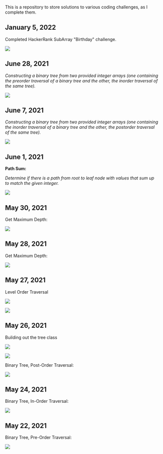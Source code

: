 ﻿This is a repository to store solutions to various coding challenges, as I complete them. 

## January 5, 2022

<p>Completed HackerRank SubArray "Birthday" challenge.</p>
<p><img src="https://pbs.twimg.com/media/FIW96T4VEAEne8c?format=jpg&name=small" /></p>


## June 28, 2021


<p><i>Constructing a binary tree from two provided integer arrays (one containing the preorder traversal of a binary tree and the other, the inorder traversal of the same tree).</i></p>

<p><img src="https://raw.githubusercontent.com/sbogucki12/AlgosAndDataStructures/main/readmeImages/bst_fromInorderPreorder.jpg" /></p>


## June 7, 2021


<p><i>Constructing a binary tree from two provided integer arrays (one containing the inorder traversal of a binary tree and the other, the postorder traversal of the same tree).</i></p>

<p><img src="https://raw.githubusercontent.com/sbogucki12/AlgosAndDataStructures/main/readmeImages/constructTree.jpg" /></p>



## June 1, 2021

<p><b>Path Sum:</b></p>

<p><i>Determine if there is a path from root to leaf node with values that sum up to match the given integer.</i></p>

<p><img src="https://raw.githubusercontent.com/sbogucki12/AlgosAndDataStructures/main/readmeImages/pathSum.PNG" /></p>



## May 30, 2021

<p>Get Maximum Depth:</p>

<p><img src="https://raw.githubusercontent.com/sbogucki12/AlgosAndDataStructures/main/readmeImages/isSymmetric.jpg" /></p>


## May 28, 2021

<p>Get Maximum Depth:</p>

<p><img src="https://raw.githubusercontent.com/sbogucki12/AlgosAndDataStructures/main/readmeImages/maxDepth.jpg" /></p>

## May 27, 2021

<p>Level Order Traversal</p>
<p><img src="https://raw.githubusercontent.com/sbogucki12/AlgosAndDataStructures/main/readmeImages/levelOrderTraversal.jpg" /></p>
<p><img src="https://raw.githubusercontent.com/sbogucki12/AlgosAndDataStructures/main/readmeImages/levelOrderTraversal1.jpg" /></p>


## May 26, 2021

<p>Building out the tree class</p>
<p><img src="https://raw.githubusercontent.com/sbogucki12/AlgosAndDataStructures/main/readmeImages/tree0.jpg" /></p>
<p><img src="https://raw.githubusercontent.com/sbogucki12/AlgosAndDataStructures/main/readmeImages/tree1.jpg" /></p>

<p>Binary Tree, Post-Order Traversal:</p>

<p><img src="https://raw.githubusercontent.com/sbogucki12/AlgosAndDataStructures/main/readmeImages/postOrder.jpg" /></p>


## May 24, 2021

<p>Binary Tree, In-Order Traversal:</p>

<p><img src="https://raw.githubusercontent.com/sbogucki12/AlgosAndDataStructures/main/readmeImages/binaryDebug.jpg" /></p>


## May 22, 2021

<p>Binary Tree, Pre-Order Traversal:</p>

<p><img src="https://raw.githubusercontent.com/sbogucki12/AlgosAndDataStructures/main/readmeImages/treePreOrder.jpg" /></p>






